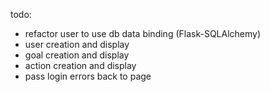 todo: 
-	refactor user to use db data binding (Flask-SQLAlchemy)
-	user creation and display
-	goal creation and display
-	action creation and display
-	pass login errors back to page